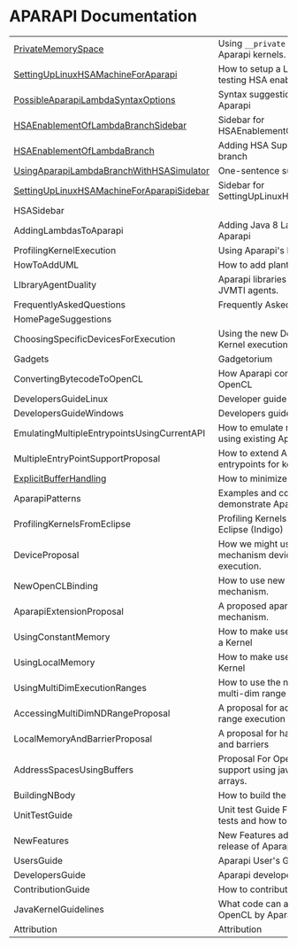 APARAPI Documentation
======================

| | |
|----------------|------|
| [PrivateMemorySpace](privatememoryspace.md)| Using `__private` memory space in Aparapi kernels. |
| [SettingUpLinuxHSAMachineForAparapi](SettingUpLinuxHSAMachineForAparapi.md) | How to setup a Linux HSA machine for testing HSA enabled Aparapi |
| [PossibleAparapiLambdaSyntaxOptions](PossibleAparapiLambdaSyntaxOptions.md) | Syntax suggestions for HSA enabled Aparapi |
| [HSAEnablementOfLambdaBranchSidebar](HSAEnablementOfLambdaBranchSidebar.md)| Sidebar for HSAEnablementOfLambdaBranchAparapi|
| [HSAEnablementOfLambdaBranch](HSAEnablementOfLambdaBranch.md)	| Adding HSA Support to Aparapi lambda branch	|
| [UsingAparapiLambdaBranchWithHSASimulator](UsingAparapiLambdaBranchWithHSASimulator.md) | One-sentence summary of this page. |
| [SettingUpLinuxHSAMachineForAparapiSidebar](SettingUpLinuxHSAMachineForAparapiSidebar.md) | Sidebar for SettingUpLinuxHSAMachineForAparapi |
| HSASidebar | |
| AddingLambdasToAparapi | Adding Java 8 Lambda Support to Aparapi |
| ProfilingKernelExecution | Using Aparapi's built in profiling APIs |
| HowToAddUML | How to add plantuml docs to wiki pages |
| LIbraryAgentDuality | Aparapi libraries can now be loaded as JVMTI agents. |
| FrequentlyAskedQuestions | Frequently Asked Questions|
| HomePageSuggestions ||
| ChoosingSpecificDevicesForExecution | Using the new Device API's to choose Kernel execution on a specific device.	|
| Gadgets | Gadgetorium|
| ConvertingBytecodeToOpenCL | How Aparapi converts bytecode to OpenCL |
| DevelopersGuideLinux | Developer guide for Linux. |
| DevelopersGuideWindows | Developers guide for Windows. |
| EmulatingMultipleEntrypointsUsingCurrentAPI	| How to emulate multiple entrypoints using existing Aparapi APIs	|
| MultipleEntryPointSupportProposal | How to extend Aparapi to allow multiple entrypoints for kernels	|
| [ExplicitBufferHandling](ExplicitBufferHandling.md) | How to minimize buffer transfers |
| AparapiPatterns | Examples and code fragments to demonstrate Aparapi fetaures. |
| ProfilingKernelsFromEclipse | Profiling Kernels with AMD profiler in Eclipse (Indigo) |
| DeviceProposal | How we might use the extension mechanism devices for general Kernel execution.|
| NewOpenCLBinding | How to use new OpenCL binding mechanism. |
| AparapiExtensionProposal | A proposed aparapi extension mechanism. |
| UsingConstantMemory | How to make use of constant memory in a Kernel |
| UsingLocalMemory | How to make use of local memory in a Kernel |
| UsingMultiDimExecutionRanges | How to use the new Range class (for multi-dim range access) |
| AccessingMultiDimNDRangeProposal | A proposal for accessing multi-dim ND range execution |
| LocalMemoryAndBarrierProposal | A proposal for handling local memory and barriers |
| AddressSpacesUsingBuffers | Proposal For OpenCL address space support using java Buffers instead of arrays.	|
| BuildingNBody | How to build the NBody example.|
| UnitTestGuide | Unit test Guide Find out how to run Junit tests and how to add new tests. |
| NewFeatures | New Features added to this open source release of Aparapi. |
| UsersGuide | Aparapi User's Guide. |
| DevelopersGuide | Aparapi developers guide. |
| ContributionGuide | How to contribute (bug fix or features). |
| JavaKernelGuidelines | What code can and can't be converted to OpenCL by Aparapi. |
| Attribution | Attribution |
